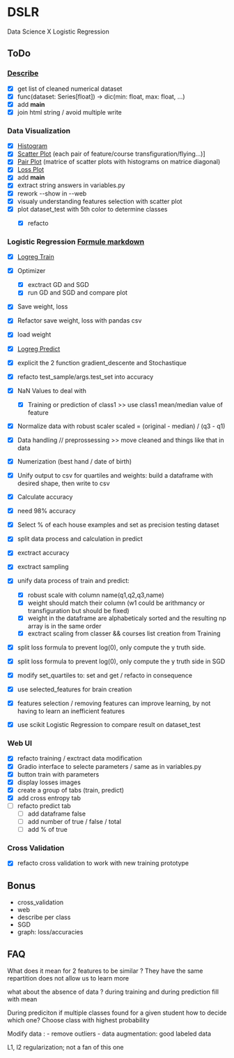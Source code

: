# DSLR
Data Science X Logistic Regression

## ToDo

### [Describe](describe.py)
- [x] get list of cleaned numerical dataset
- [x] func(dataset: Series[float]) -> dic(min: float, max: float, ...)
- [x] add __main__
- [x] join html string / avoid multiple write

### Data Visualization
- [x] [Histogram](histogram.py)
- [x] [Scatter Plot](scatter_plot.py) (each pair of feature/course transfiguration/flying...)]
- [x] [Pair Plot](pair_plot.py) (matrice of scatter plots with histograms on matrice diagonal)
- [x] [Loss Plot](graph.py)
- [x] add __main__
- [x] extract string answers in variables.py
- [x] rework --show in --web
- [x] visualy understanding features selection with scatter plot
- [x] plot dataset_test with 5th color to determine classes
    - [x] refacto


### Logistic Regression [Formule markdown](/formula.md)
- [x] [Logreg Train](logreg_train.py)
- [x] Optimizer
    - [x] exctract GD and SGD
    - [x] run GD and SGD and compare plot
- [x] Save weight, loss
- [x] Refactor save weight, loss with pandas csv
- [x] load weight
- [x] [Logreg Predict](logreg_predict.py)
- [x] explicit the 2 function gradient_descente and Stochastique
- [x] refacto test_sample/args.test_set into accuracy

- [x] NaN Values to deal with
    - [x] Training or prediction of class1 >> use class1 mean/median value of feature
- [x] Normalize data with robust scaler scaled = (original - median) / (q3 - q1)
- [x] Data handling // preprossessing >> move cleaned and things like that in data
- [x] Numerization (best hand / date of birth)
- [x] Unify output to csv for quartiles and weights: build a dataframe with desired shape, then write to csv
- [x] Calculate accuracy
- [x] need 98% accuracy
- [x] Select % of each house examples and set as precision testing dataset

- [x] split data process and calculation in predict
- [x] exctract accuracy
- [x] exctract sampling
- [x] unify data process of train and predict:
    - [x] robust scale with column name(q1,q2,q3,name)
    - [x] weight should match their column (w1 could be arithmancy or transfiguration but should be fixed)
    - [x] weight in the dataframe are alphabeticaly sorted and the resulting np array is in the same order
    - [x] exctract scaling from classer && courses list creation from Training
- [x] split loss formula to prevent log(0), only compute the y truth side.
- [x] split loss formula to prevent log(0), only compute the y truth side in SGD
- [x] modify set_quartiles to: set and get / refacto in consequence
- [x] use selected_features for brain creation
- [x] features selection / removing features can improve learning, by not having to learn an inefficient features
- [x] use scikit Logistic Regression to compare result on dataset_test

### Web UI
- [x] refacto training / exctract data modification
- [x] Gradio interface to selecte parameters / same as in variables.py
- [x] button train with parameters
- [x] display losses images
- [x] create a group of tabs (train, predict)
- [x] add cross entropy tab
- [ ] refacto predict tab
    - [ ] add dataframe false
    - [ ] add number of true / false / total
    - [ ] add % of true

### Cross Validation
- [x] refacto cross validation to work with new training prototype


## Bonus

- cross_validation
- web
- describe per class
- SGD
- graph: loss/accuracies

## FAQ

What does it mean for 2 features to be similar ?
They have the same repartition does not allow us to learn more

what about the absence of data ?
during training and during prediction
fill with mean

During prediciton if multiple classes found for a given student how to decide which one?
Choose class with highest probability

Modify data :
	- remove outliers
	- data augmentation: good labeled data

L1, l2 regularization; not a fan of this one
